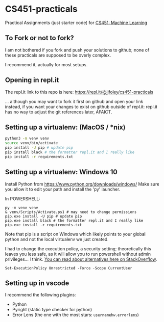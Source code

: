 # CS451-practicals
Practical Assignments (just starter code) for [CS451: Machine Learning](https://jjfiv.github.io/cs451-s2021/)

## To Fork or not to fork?

I am not bothered if you fork and push your solutions to github; none of these practicals are supposed to be overly complex.

I recommend it, actually for most setups.

## Opening in repl.it

The repl.it link to this repo is here:
https://repl.it/@jjfoley/cs451-practicals

... although you may want to fork it first on github and open your link instead, if you want your changes to exist on github outside of repl.it: repl.it has no way to adjust the git references later, AFAICT.

## Setting up a virtualenv: (MacOS / \*nix)

```bash
python3 -m venv venv
source venv/bin/activate
pip install -U pip # update pip
pip install black # the formatter repl.it and I really like
pip install -r requirements.txt
```

## Setting up a virtualenv: Windows 10

Install Python from https://www.python.org/downloads/windows/
Make sure you allow it to edit your path and install the 'py' launcher.

In POWERSHELL:

```pwsh
py -m venv venv
& venv/Scripts/Activate.ps1 # may need to change permissions
pip.exe install -U pip # update pip
pip.exe install black # the formatter repl.it and I really like
pip.exe install -r requirements.txt
```

Note that pip is a script on Windows which likely points to your global python and not the local virtualenv we just created.

I had to change the execution policy, a security setting; theoretically this leaves you less safe, as it will allow you to run powershell without admin privileges... I think. [You can read about alternatives here on StackOverflow](https://stackoverflow.com/questions/18713086/virtualenv-wont-activate-on-windows).
```
Set-ExecutionPolicy Unrestricted -Force -Scope CurrentUser
```

## Setting up in vscode

I recommend the following plugins:
  - Python
  - Pyright (static type checker for python)
  - Error Lens (the one with the most stars: ``usernamehw.errorlens``)
